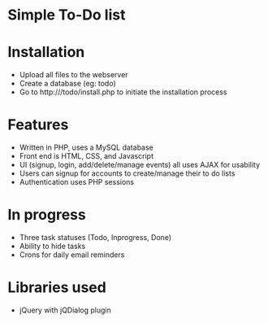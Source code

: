 # Simple To-Do list

# Installation
- Upload all files to the webserver
- Create a database (eg: todo)
- Go to http://<your domain>/todo/install.php to initiate the installation process

# Features
- Written in PHP, uses a MySQL database
- Front end is HTML, CSS, and Javascript
- UI (signup, login, add/delete/manage events) all uses AJAX for usability
- Users can signup for accounts to create/manage their to do lists
- Authentication uses PHP sessions
 
# In progress
- Three task statuses (Todo, Inprogress, Done)
- Ability to hide tasks
- Crons for daily email reminders

# Libraries used
- jQuery with jQDialog plugin
